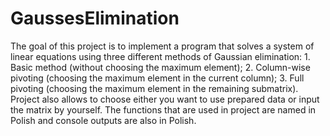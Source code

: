 # GaussesElimination
The goal of this project is to implement a program that solves a system of linear equations using three different methods of Gaussian elimination:
	1.	Basic method (without choosing the maximum element);
	2.	Column-wise pivoting (choosing the maximum element in the current column);
	3.	Full pivoting (choosing the maximum element in the remaining submatrix).
 Project also allows to choose either you want to use prepared data or input the matrix by yourself.
 The functions that are used in project are named in Polish and console outputs are also in Polish.
